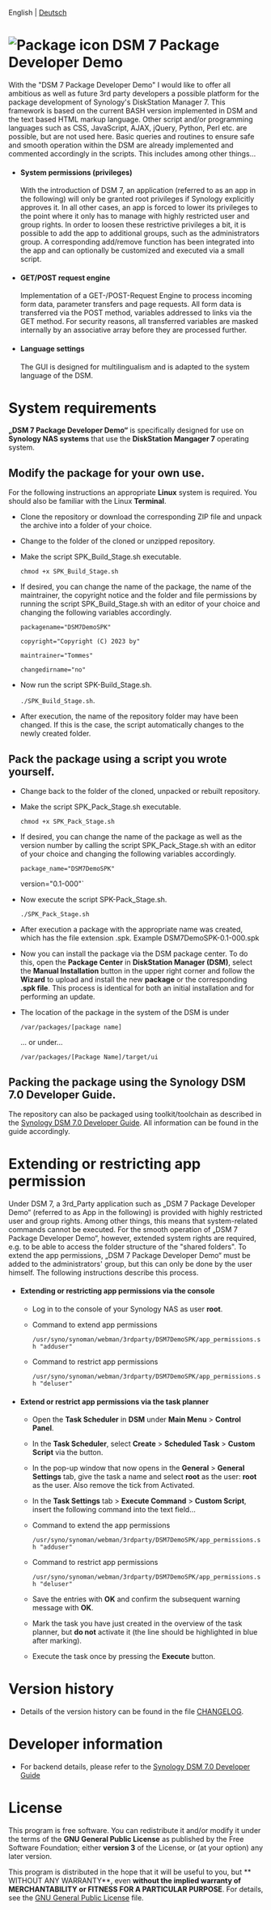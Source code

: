 English | [Deutsch](README.md)

# ![Package icon](/ui/images/icon_24.png) DSM 7 Package Developer Demo
With the "DSM 7 Package Developer Demo" I would like to offer all ambitious as well as future 3rd party developers a possible platform for the package development of Synology's DiskStation Manager 7. This framework is based on the current BASH version implemented in DSM and the text based HTML markup language. Other script and/or programming languages such as CSS, JavaScript, AJAX, jQuery, Python, Perl etc. are possible, but are not used here. Basic queries and routines to ensure safe and smooth operation within the DSM are already implemented and commented accordingly in the scripts. This includes among other things...

  - #### System permissions (privileges)
    With the introduction of DSM 7, an application (referred to as an app in the following) will only be granted root privileges if Synology explicitly approves it. In all other cases, an app is forced to lower its privileges to the point where it only has to manage with highly restricted user and group rights. In order to loosen these restrictive privileges a bit, it is possible to add the app to additional groups, such as the administrators group. A corresponding add/remove function has been integrated into the app and can optionally be customized and executed via a small script.

  - #### GET/POST request engine
    Implementation of a GET-/POST-Request Engine to process incoming form data, parameter transfers and page requests. All form data is transferred via the POST method, variables addressed to links via the GET method. For security reasons, all transferred variables are masked internally by an associative array before they are processed further.

  - #### Language settings
    The GUI is designed for multilingualism and is adapted to the system language of the DSM.

# System requirements
**„DSM 7 Package Developer Demo“** is specifically designed for use on **Synology NAS systems** that use the **DiskStation Mangager 7** operating system.

## Modify the package for your own use.  
For the following instructions an appropriate **Linux** system is required. You should also be familiar with the Linux **Terminal**. 

  - Clone the repository or download the corresponding ZIP file and unpack the archive into a folder of your choice.

  - Change to the folder of the cloned or unzipped repository.

  - Make the script SPK_Build_Stage.sh executable.

    `chmod +x SPK_Build_Stage.sh`

  - If desired, you can change the name of the package, the name of the maintrainer, the copyright notice and the folder and file permissions by running the script SPK_Build_Stage.sh with an editor of your choice and changing the following variables accordingly.

    `packagename="DSM7DemoSPK"`
    
    `copyright="Copyright (C) 2023 by"`
    
    `maintrainer="Tommes"`
    
    `changedirname="no"` 

  - Now run the script SPK-Build_Stage.sh.

    `./SPK_Build_Stage.sh`.

  - After execution, the name of the repository folder may have been changed. If this is the case, the script automatically changes to the newly created folder.

## Pack the package using a script you wrote yourself.
  - Change back to the folder of the cloned, unpacked or rebuilt repository.

  - Make the script SPK_Pack_Stage.sh executable.

    `chmod +x SPK_Pack_Stage.sh`

  - If desired, you can change the name of the package as well as the version number by calling the script SPK_Pack_Stage.sh with an editor of your choice and changing the following variables accordingly. 

    `package_name="DSM7DemoSPK"`
    
    version="0.1-000"`

  - Now execute the script SPK-Pack_Stage.sh.

    `./SPK_Pack_Stage.sh`

  - After execution a package with the appropriate name was created, which has the file extension .spk. Example DSM7DemoSPK-0.1-000.spk

  - Now you can install the package via the DSM package center. To do this, open the **Package Center** in **DiskStation Manager (DSM)**, select the **Manual Installation** button in the upper right corner and follow the **Wizard** to upload and install the new **package** or the corresponding **.spk file**. This process is identical for both an initial installation and for performing an update. 

  - The location of the package in the system of the DSM is under 

      `/var/packages/[package name]`

      ... or under...

       `/var/packages/[Package Name]/target/ui`

## Packing the package using the Synology DSM 7.0 Developer Guide.
The repository can also be packaged using toolkit/toolchain as described in the [Synology DSM 7.0 Developer Guide](https://help.synology.com/developer-guide/). All information can be found in the guide accordingly. 

# Extending or restricting app permission
Under DSM 7, a 3rd_Party application such as „DSM 7 Package Developer Demo“ (referred to as App in the following) is provided with highly restricted user and group rights. Among other things, this means that system-related commands cannot be executed. For the smooth operation of „DSM 7 Package Developer Demo“, however, extended system rights are required, e.g. to be able to access the folder structure of the "shared folders". To extend the app permissions, „DSM 7 Package Developer Demo“ must be added to the administrators' group, but this can only be done by the user himself. The following instructions describe this process.

  - #### Extending or restricting app permissions via the console

    - Log in to the console of your Synology NAS as user **root**.
    - Command to extend app permissions

      `/usr/syno/synoman/webman/3rdparty/DSM7DemoSPK/app_permissions.sh "adduser"`

    - Command to restrict app permissions

      `/usr/syno/synoman/webman/3rdparty/DSM7DemoSPK/app_permissions.sh "deluser"`

  - #### Extend or restrict app permissions via the task planner

    - Open the **Task Scheduler** in **DSM** under **Main Menu** > **Control Panel**.
    - In the **Task Scheduler**, select **Create** > **Scheduled Task** > **Custom Script** via the button.
    - In the pop-up window that now opens in the **General** > **General Settings** tab, give the task a name and select **root** as the user: **root** as the user. Also remove the tick from Activated.
    - In the **Task Settings** tab > **Execute Command** > **Custom Script**, insert the following command into the text field...
    - Command to extend the app permissions

      `/usr/syno/synoman/webman/3rdparty/DSM7DemoSPK/app_permissions.sh "adduser"`

    - Command to restrict app permissions

      `/usr/syno/synoman/webman/3rdparty/DSM7DemoSPK/app_permissions.sh "deluser"`

    - Save the entries with **OK** and confirm the subsequent warning message with **OK**.
    - Mark the task you have just created in the overview of the task planner, but **do not** activate it (the line should be highlighted in blue after marking).
    - Execute the task once by pressing the **Execute** button.

# Version history
- Details of the version history can be found in the file [CHANGELOG](CHANGELOG).

# Developer information
- For backend details, please refer to the [Synology DSM 7.0 Developer Guide](https://help.synology.com/developer-guide/)

# License
This program is free software. You can redistribute it and/or modify it under the terms of the **GNU General Public License** as published by the Free Software Foundation; either **version 3** of the License, or (at your option) any later version.

This program is distributed in the hope that it will be useful to you, but ** WITHOUT ANY WARRANTY**, even **without the implied warranty of MERCHANTABILITY or FITNESS FOR A PARTICULAR PURPOSE**. For details, see the [GNU General Public License](LICENSE) file.
